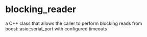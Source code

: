 # blocking_reader
a C++ class that allows the caller to perform blocking reads from boost::asio::serial_port with configured timeouts
